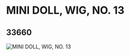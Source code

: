 # MINI DOLL, WIG, NO. 13
## 33660
![MINI DOLL, WIG, NO. 13](https://lc-www-live-s.legocdn.com/media/bricks/5/2/6188953.jpg)